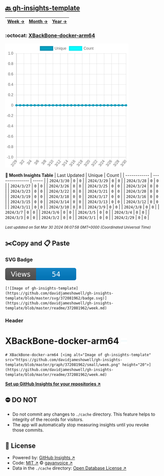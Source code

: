 ## [🔙 gh-insights-template](https://github.com/davidjameshowell/gh-insights-template)
| [**Week →**](https://github.com/davidjameshowell/gh-insights-template/blob/master/readme/372081962/week.md) | [**Month →**](https://github.com/davidjameshowell/gh-insights-template/blob/master/readme/372081962/month.md) | [**Year →**](https://github.com/davidjameshowell/gh-insights-template/blob/master/readme/372081962/year.md) |
 | ------------ | --------------- | ----- |

### :octocat: [XBackBone-docker-arm64](https://github.com/davidjameshowell/XBackBone-docker-arm64)
![Image of gh-insights-template](https://github.com/davidjameshowell/gh-insights-template/blob/master/graph/372081962/large/month.png)

**:calendar: Month Insights Table**
| Last Updated | Unique | Count |
 | ------------ | --------------- | ----- |
 | `2024/3/30` |  `0` | `0` |
 | `2024/3/29` |  `0` | `0` |
 | `2024/3/28` |  `0` | `0` |
 | `2024/3/27` |  `0` | `0` |
 | `2024/3/26` |  `0` | `0` |
 | `2024/3/25` |  `0` | `0` |
 | `2024/3/24` |  `0` | `0` |
 | `2024/3/23` |  `0` | `0` |
 | `2024/3/22` |  `0` | `0` |
 | `2024/3/21` |  `0` | `0` |
 | `2024/3/20` |  `0` | `0` |
 | `2024/3/19` |  `0` | `0` |
 | `2024/3/18` |  `0` | `0` |
 | `2024/3/17` |  `0` | `0` |
 | `2024/3/16` |  `0` | `0` |
 | `2024/3/15` |  `0` | `0` |
 | `2024/3/14` |  `0` | `0` |
 | `2024/3/13` |  `0` | `0` |
 | `2024/3/12` |  `0` | `0` |
 | `2024/3/11` |  `0` | `0` |
 | `2024/3/10` |  `0` | `0` |
 | `2024/3/9` |  `0` | `0` |
 | `2024/3/8` |  `0` | `0` |
 | `2024/3/7` |  `0` | `0` |
 | `2024/3/6` |  `0` | `0` |
 | `2024/3/5` |  `0` | `0` |
 | `2024/3/4` |  `0` | `0` |
 | `2024/3/3` |  `0` | `0` |
 | `2024/3/2` |  `0` | `0` |
 | `2024/3/1` |  `0` | `0` |
 | `2024/2/29` |  `0` | `0` |

<small><i>Last updated on Sat Mar 30 2024 06:07:58 GMT+0000 (Coordinated Universal Time)</i></small>

## ✂️Copy and 📋 Paste
### SVG Badge
[![Image of gh-insights-template](https://github.com/davidjameshowell/gh-insights-template/blob/master/svg/372081962/badge.svg)](https://github.com/davidjameshowell/gh-insights-template/blob/master/readme/372081962/week.md)
```readme
[![Image of gh-insights-template](https://github.com/davidjameshowell/gh-insights-template/blob/master/svg/372081962/badge.svg)](https://github.com/davidjameshowell/gh-insights-template/blob/master/readme/372081962/week.md)
```
### Header
# XBackBone-docker-arm64 [<img alt="Image of gh-insights-template" src="https://github.com/davidjameshowell/gh-insights-template/blob/master/graph/372081962/small/week.png" height="20">](https://github.com/davidjameshowell/gh-insights-template/blob/master/readme/372081962/week.md)
```readme
# XBackBone-docker-arm64 [<img alt="Image of gh-insights-template" src="https://github.com/davidjameshowell/gh-insights-template/blob/master/graph/372081962/small/week.png" height="20">](https://github.com/davidjameshowell/gh-insights-template/blob/master/readme/372081962/week.md)
```
[**Set up GitHub Insights for your repositories ↗️**](https://github.com/gayanvoice/github-insights)
## ⛔ DO NOT
- Do not commit any changes to `./cache` directory. This feature helps to integrity of the records for visitors.
- The app will automatically stop measuring insights until you revoke those commits.
## 📄 License
- Powered by: [GitHub Insights ↗️](https://github.com/gayanvoice/github-insights)
- Code: [MIT ↗️](./LICENSE) © [gayanvoice ↗️](https://github.com/gayanvoice)
- Data in the `./cache` directory: [Open Database License ↗️](https://opendatacommons.org/licenses/odbl/1-0/)